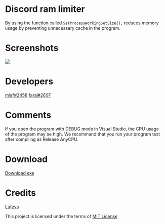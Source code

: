 # Discord ram limiter
By using the function called ```SetProcessWorkingSetSize();``` reduces memory usage by preventing unnecessary cache in the program.

# Screenshots
<img style src="https://raw.githubusercontent.com/faraaj/discord-ram-limiter/main/Screenshots/unknown.png"/>

# Developers
[miaf#2458](https://discord.com/users/308986559292768258)
[faraj#2607](https://discord.com/users/635406751495356436)

# Comments
If you open the program with DEBUG mode in Visual Studio, the CPU usage of the program may be high. We recommend that you run your program test after compiling as Release AnyCPU.

# Download
[Download exe](https://github.com/faraaj/discord-ram-limiter/releases/download/1/DiscordRamLimiter.exe)

# Credits
[Lufzys](https://github.com/Lufzys)

This project is licensed under the terms of [MIT License](https://github.com/faraaj/discord-ram-limiter/blob/main/LICENSE)
